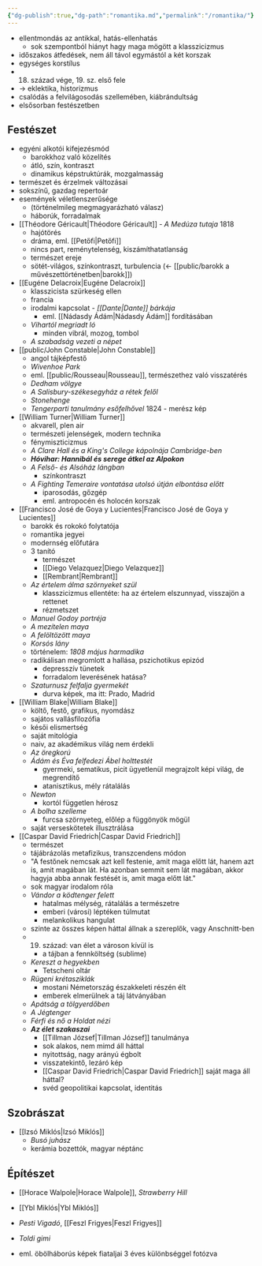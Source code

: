 ```yaml
---
{"dg-publish":true,"dg-path":"romantika.md","permalink":"/romantika/"}
---
```


- ellentmondás az antikkal, hatás-ellenhatás
	- sok szempontból hiányt hagy maga mögött a klasszicizmus
- időszakos átfedések, nem áll távol egymástól a két korszak
- egységes korstílus
- 18. század vége, 19. sz. első fele
- -> eklektika, historizmus
- csalódás a felvilágosodás szellemében, kiábrándultság
- elsősorban festészetben
## Festészet

- egyéni alkotói kifejezésmód
	- barokkhoz való közelítés
	- átló, szín, kontraszt
	- dinamikus képstruktúrák, mozgalmasság
- természet és érzelmek változásai
- sokszínű, gazdag repertoár
- események véletlenszerűsége
	- (történelmileg megmagyarázható válasz)
	- háborúk, forradalmak
- [[Théodore Géricault\|Théodore Géricault]] - *A Medúza tutaja* 1818
	- hajótörés
	- dráma, eml. [[Petőfi\|Petőfi]]
	- nincs part, reménytelenség, kiszámíthatatlanság
	- természet ereje
	- sötét-világos, színkontraszt, turbulencia (<- [[public/barokk a művészettörténetben\|barokk]])
- [[Eugéne Delacroix\|Eugéne Delacroix]]
	- klasszicista szürkeség ellen
	- francia
	- irodalmi kapcsolat - *[[Dante\|Dante]] bárkája*
		- eml. [[Nádasdy Ádám\|Nádasdy Ádám]] fordításában
	- *Vihartól megriadt ló*
		- minden vibrál, mozog, tombol
	- *A szabadság vezeti a népet*
- [[public/John Constable\|John Constable]]
	- angol tájképfestő
	- *Wivenhoe Park*
	- eml. [[public/Rousseau\|Rousseau]], természethez való visszatérés
	- *Dedham völgye*
	- *A Salisbury-székesegyház a rétek felől*
	- *Stonehenge*
	- *Tengerparti tanulmány esőfelhővel* 1824 - merész kép
- [[William Turner\|William Turner]]
	- akvarell, plen air
	- természeti jelenségek, modern technika
	- fénymiszticizmus
	- *A Clare Hall és a King's College kápolnája Cambridge-ben*
	- ***Hóvihar: Hannibál és serege átkel az Alpokon***
	- *A Felső- és Alsóház lángban*
		- színkontraszt
	- *A Fighting Temeraire vontatása utolsó útján elbontása előtt*
		- iparosodás, gőzgép
		- eml. antropocén és holocén korszak
- [[Francisco José de Goya y Lucientes\|Francisco José de Goya y Lucientes]]
	- barokk és rokokó folytatója
	- romantika jegyei
	- modernség előfutára
	- 3 tanító
		- természet
		- [[Diego Velazquez\|Diego Velazquez]]
		- [[Rembrant\|Rembrant]]
	- *Az értelem álma szörnyeket szül*
		- klasszicizmus ellentéte: ha az értelem elszunnyad, visszajön a rettenet
		- rézmetszet
	- *Manuel Godoy portréja*
	- *A mezítelen maya*
	- *A felöltözött maya*
	- *Korsós lány*
	- történelem: *1808 május harmadika*
	- radikálisan megromlott a hallása, pszichotikus epizód
		- depresszív tünetek
		- forradalom leverésének hatása?
	- *Szaturnusz felfalja gyermekét*
		- durva képek, ma itt: Prado, Madrid
- [[William Blake\|William Blake]]
	- költő, festő, grafikus, nyomdász
	- sajátos vallásfilozófia
	- késői elismertség
	- saját mitológia
	- naiv, az akadémikus világ nem érdekli
	- *Az öregkorú*
	- *Ádám és Éva felfedezi Ábel holttestét*
		- gyermeki, sematikus, picit ügyetlenül megrajzolt képi világ, de megrendítő
		- atanisztikus, mély rátalálás
	- *Newton*
		- kortól független hérosz
	- *A bolha szelleme*
		- furcsa szörnyeteg, előlép a függönyök mögül
	- saját verseskötetek illusztrálása
- [[Caspar David Friedrich\|Caspar David Friedrich]]
	- természet
	- tájábrázolás metafizikus, transzcendens módon
	- "A festőnek nemcsak azt kell festenie, amit maga előtt lát, hanem azt is, amit magában lát. Ha azonban semmit sem lát magában, akkor hagyja abba annak festését is, amit maga előtt lát."
	- sok magyar irodalom róla
	- *Vándor a ködtenger felett*
		- hatalmas mélység, rátalálás a természetre
		- emberi (városi) léptéken túlmutat
		- melankolikus hangulat
	- szinte az összes képen háttal állnak a szereplők, vagy Anschnitt-ben
	- 19. század: van élet a városon kívül is
		- a tájban a fennköltség (sublime)
	- *Kereszt a hegyekben*
		- Tetscheni oltár
	- *Rügeni krétasziklák*
		- mostani Németország északkeleti részén élt
		- emberek elmerülnek a táj látványában
	- *Apátság a tölgyerdőben*
	- *A Jégtenger*
	- *Férfi és nő a Holdat nézi*
	- ***Az élet szakaszai***
		- [[Tillman József\|Tillman József]] tanulmánya
		- sok alakos, nem mimd áll háttal
		- nyitottság, nagy arányú égbolt
		- visszatekintő, lezáró kép
		- [[Caspar David Friedrich\|Caspar David Friedrich]] saját maga áll háttal?
		- svéd geopolitikai kapcsolat, identitás
## Szobrászat

- [[Izsó Miklós\|Izsó Miklós]]
	- *Busó juhász*
	- kerámia bozettók, magyar néptánc
## Építészet

- [[Horace Walpole\|Horace Walpole]], *Strawberry Hill*
- [[Ybl Miklós\|Ybl Miklós]]
- *Pesti Vigadó*, [[Feszl Frigyes\|Feszl Frigyes]]
- *Toldi gimi*

- eml. öbölháborús képek fiataljai 3 éves különbséggel fotózva